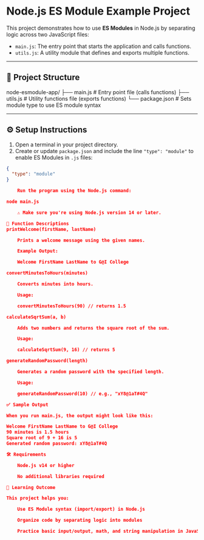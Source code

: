 # Node.js ES Module Example Project

This project demonstrates how to use **ES Modules** in Node.js by separating logic across two JavaScript files:

- `main.js`: The entry point that starts the application and calls functions.
- `utils.js`: A utility module that defines and exports multiple functions.

---

## 📁 Project Structure

node-esmodule-app/
├── main.js # Entry point file (calls functions)
├── utils.js # Utility functions file (exports functions)
└── package.json # Sets module type to use ES module syntax


---

## ⚙️ Setup Instructions

1. Open a terminal in your project directory.
2. Create or update `package.json` and include the line `"type": "module"` to enable ES Modules in `.js` files:

```json
{
  "type": "module"
}

    Run the program using the Node.js command:

node main.js

    ⚠️ Make sure you're using Node.js version 14 or later.

📌 Function Descriptions
printWelcome(firstName, lastName)

    Prints a welcome message using the given names.

    Example Output:

    Welcome FirstName LastName to G@I College

convertMinutesToHours(minutes)

    Converts minutes into hours.

    Usage:

    convertMinutesToHours(90) // returns 1.5

calculateSqrtSum(a, b)

    Adds two numbers and returns the square root of the sum.

    Usage:

    calculateSqrtSum(9, 16) // returns 5

generateRandomPassword(length)

    Generates a random password with the specified length.

    Usage:

    generateRandomPassword(10) // e.g., "xY8@1aT#4Q"

✅ Sample Output

When you run main.js, the output might look like this:

Welcome FirstName LastName to G@I College
90 minutes is 1.5 hours
Square root of 9 + 16 is 5
Generated random password: xY8@1aT#4Q

🛠 Requirements

    Node.js v14 or higher

    No additional libraries required

🎯 Learning Outcome

This project helps you:

    Use ES Module syntax (import/export) in Node.js

    Organize code by separating logic into modules

    Practice basic input/output, math, and string manipulation in JavaScript
